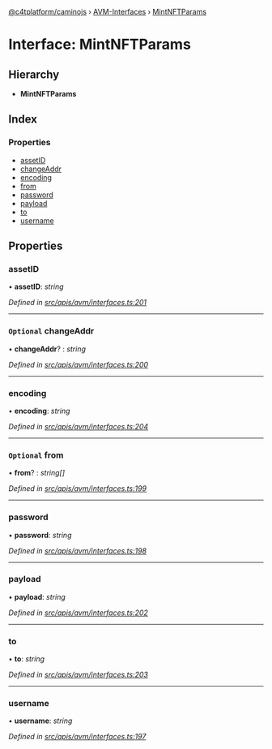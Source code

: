 [@c4tplatform/caminojs](../api.md) › [AVM-Interfaces](../modules/avm_interfaces.md) › [MintNFTParams](avm_interfaces.mintnftparams.md)

# Interface: MintNFTParams

## Hierarchy

* **MintNFTParams**

## Index

### Properties

* [assetID](avm_interfaces.mintnftparams.md#assetid)
* [changeAddr](avm_interfaces.mintnftparams.md#optional-changeaddr)
* [encoding](avm_interfaces.mintnftparams.md#encoding)
* [from](avm_interfaces.mintnftparams.md#optional-from)
* [password](avm_interfaces.mintnftparams.md#password)
* [payload](avm_interfaces.mintnftparams.md#payload)
* [to](avm_interfaces.mintnftparams.md#to)
* [username](avm_interfaces.mintnftparams.md#username)

## Properties

###  assetID

• **assetID**: *string*

*Defined in [src/apis/avm/interfaces.ts:201](https://github.com/chain4travel/caminojs/blob/8077d740/src/apis/avm/interfaces.ts#L201)*

___

### `Optional` changeAddr

• **changeAddr**? : *string*

*Defined in [src/apis/avm/interfaces.ts:200](https://github.com/chain4travel/caminojs/blob/8077d740/src/apis/avm/interfaces.ts#L200)*

___

###  encoding

• **encoding**: *string*

*Defined in [src/apis/avm/interfaces.ts:204](https://github.com/chain4travel/caminojs/blob/8077d740/src/apis/avm/interfaces.ts#L204)*

___

### `Optional` from

• **from**? : *string[]*

*Defined in [src/apis/avm/interfaces.ts:199](https://github.com/chain4travel/caminojs/blob/8077d740/src/apis/avm/interfaces.ts#L199)*

___

###  password

• **password**: *string*

*Defined in [src/apis/avm/interfaces.ts:198](https://github.com/chain4travel/caminojs/blob/8077d740/src/apis/avm/interfaces.ts#L198)*

___

###  payload

• **payload**: *string*

*Defined in [src/apis/avm/interfaces.ts:202](https://github.com/chain4travel/caminojs/blob/8077d740/src/apis/avm/interfaces.ts#L202)*

___

###  to

• **to**: *string*

*Defined in [src/apis/avm/interfaces.ts:203](https://github.com/chain4travel/caminojs/blob/8077d740/src/apis/avm/interfaces.ts#L203)*

___

###  username

• **username**: *string*

*Defined in [src/apis/avm/interfaces.ts:197](https://github.com/chain4travel/caminojs/blob/8077d740/src/apis/avm/interfaces.ts#L197)*
